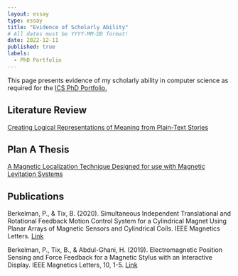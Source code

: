 ```yaml
---
layout: essay
type: essay
title: "Evidence of Scholarly Ability"
# All dates must be YYYY-MM-DD format!
date: 2022-12-11
published: true
labels:
  - PhD Portfolio
---
```

This page presents evidence of my scholarly ability in computer science as required for the <a href="https://www.ics.hawaii.edu/academics/graduate-programs/phd/current-phd-students/">ICS PhD Portfolio.</a>

## Literature Review

<a href="2022 Tix Portfolio Lit Review.pdf">Creating Logical Representations of Meaning from Plain-Text Stories</a>

## Plan A Thesis

<a href = "BJ Tix Masters Thesis 2017.pdf">A Magnetic Localization Technique Designed for use with Magnetic Levitation Systems</a>

## Publications

Berkelman, P., & Tix, B. (2020). Simultaneous Independent Translational and Rotational Feedback Motion Control System for a Cylindrical Magnet Using Planar Arrays of Magnetic Sensors and Cylindrical Coils. IEEE Magnetics Letters.
<a href = "Simultaneous Independent Translational and Rotational.pdf">Link</a>

Berkelman, P., Tix, B., & Abdul-Ghani, H. (2019). Electromagnetic Position Sensing and Force Feedback for a Magnetic Stylus with an Interactive Display. IEEE Magnetics Letters, 10, 1-5.
<a href = "Electromagnetic Position Sensing and Force Feedback.pdf">Link</a>
